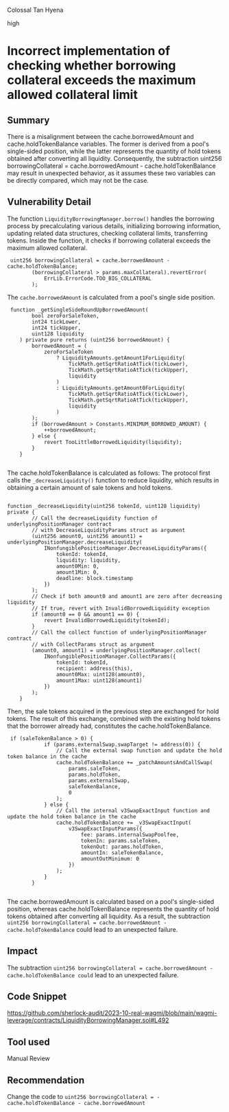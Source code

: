 Colossal Tan Hyena

high

# Incorrect implementation of checking whether borrowing collateral exceeds the maximum allowed collateral limit
## Summary
There is a misalignment between the cache.borrowedAmount and cache.holdTokenBalance variables. The former is derived from a pool's single-sided position, while the latter represents the quantity of hold tokens obtained after converting all liquidity. Consequently, the subtraction uint256 borrowingCollateral = cache.borrowedAmount - cache.holdTokenBalance may result in unexpected behavior, as it assumes these two variables can be directly compared, which may not be the case. 
## Vulnerability Detail
The function `LiquidityBorrowingManager.borrow()` handles the borrowing process by precalculating various details, initializing borrowing information, updating related data structures, checking collateral limits, transferring tokens. Inside the function, it checks if borrowing collateral exceeds the maximum allowed collateral.
```solidity
 uint256 borrowingCollateral = cache.borrowedAmount - cache.holdTokenBalance;
        (borrowingCollateral > params.maxCollateral).revertError(
            ErrLib.ErrorCode.TOO_BIG_COLLATERAL
        );

```
The  `cache.borrowedAmount` is calculated from a pool's single side position.
```solidity
 function _getSingleSideRoundUpBorrowedAmount(
        bool zeroForSaleToken,
        int24 tickLower,
        int24 tickUpper,
        uint128 liquidity
    ) private pure returns (uint256 borrowedAmount) {
        borrowedAmount = (
            zeroForSaleToken
                ? LiquidityAmounts.getAmount1ForLiquidity(
                    TickMath.getSqrtRatioAtTick(tickLower),
                    TickMath.getSqrtRatioAtTick(tickUpper),
                    liquidity
                )
                : LiquidityAmounts.getAmount0ForLiquidity(
                    TickMath.getSqrtRatioAtTick(tickLower),
                    TickMath.getSqrtRatioAtTick(tickUpper),
                    liquidity
                )
        );
        if (borrowedAmount > Constants.MINIMUM_BORROWED_AMOUNT) {
            ++borrowedAmount;
        } else {
            revert TooLittleBorrowedLiquidity(liquidity);
        }
    }


```
The cache.holdTokenBalance is calculated as follows:
The protocol first calls the `_decreaseLiquidity()` function to reduce liquidity, which results in obtaining a certain amount of sale tokens and hold tokens.
```solidity

function _decreaseLiquidity(uint256 tokenId, uint128 liquidity) private {
        // Call the decreaseLiquidity function of underlyingPositionManager contract
        // with DecreaseLiquidityParams struct as argument
        (uint256 amount0, uint256 amount1) = underlyingPositionManager.decreaseLiquidity(
            INonfungiblePositionManager.DecreaseLiquidityParams({
                tokenId: tokenId,
                liquidity: liquidity,
                amount0Min: 0,
                amount1Min: 0,
                deadline: block.timestamp
            })
        );
        // Check if both amount0 and amount1 are zero after decreasing liquidity
        // If true, revert with InvalidBorrowedLiquidity exception
        if (amount0 == 0 && amount1 == 0) {
            revert InvalidBorrowedLiquidity(tokenId);
        }
        // Call the collect function of underlyingPositionManager contract
        // with CollectParams struct as argument
        (amount0, amount1) = underlyingPositionManager.collect(
            INonfungiblePositionManager.CollectParams({
                tokenId: tokenId,
                recipient: address(this),
                amount0Max: uint128(amount0),
                amount1Max: uint128(amount1)
            })
        );
    }

```

Then, the sale tokens acquired in the previous step are exchanged for hold tokens. The result of this exchange, combined with the existing hold tokens that the borrower already had, constitutes the cache.holdTokenBalance.

```solidity
 if (saleTokenBalance > 0) {
            if (params.externalSwap.swapTarget != address(0)) {
                // Call the external swap function and update the hold token balance in the cache
                cache.holdTokenBalance += _patchAmountsAndCallSwap(
                    params.saleToken,
                    params.holdToken,
                    params.externalSwap,
                    saleTokenBalance,
                    0
                );
            } else {
                // Call the internal v3SwapExactInput function and update the hold token balance in the cache
                cache.holdTokenBalance += _v3SwapExactInput(
                    v3SwapExactInputParams({
                        fee: params.internalSwapPoolfee,
                        tokenIn: params.saleToken,
                        tokenOut: params.holdToken,
                        amountIn: saleTokenBalance,
                        amountOutMinimum: 0
                    })
                );
            }
        }


```

The cache.borrowedAmount is calculated based on a pool's single-sided position, whereas cache.holdTokenBalance represents the quantity of hold tokens obtained after converting all liquidity. As a result, the subtraction `uint256 borrowingCollateral = cache.borrowedAmount - cache.holdTokenBalance` could lead to an unexpected failure.

## Impact
The subtraction `uint256 borrowingCollateral = cache.borrowedAmount - cache.holdTokenBalance could` lead to an unexpected failure.
## Code Snippet
https://github.com/sherlock-audit/2023-10-real-wagmi/blob/main/wagmi-leverage/contracts/LiquidityBorrowingManager.sol#L492
## Tool used

Manual Review

## Recommendation
Change the code to `uint256 borrowingCollateral = - cache.holdTokenBalance - cache.borrowedAmount`

